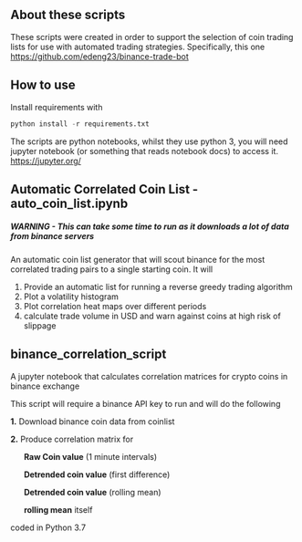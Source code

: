 ## About these scripts

These scripts were created in order to support the selection of coin trading lists for use with automated trading strategies. Specifically, this one https://github.com/edeng23/binance-trade-bot

## How to use

Install requirements with 

```python
python install -r requirements.txt
```

The scripts are python notebooks, whilst they use python 3, you will need jupyter notebook (or something that reads notebook docs) to access it.
https://jupyter.org/


## Automatic Correlated Coin List - auto_coin_list.ipynb
##### WARNING - This can take some time to run as it downloads a lot of data from binance servers
An automatic coin list generator that will scout binance for the most correlated trading pairs to a single starting coin. It will 

1. Provide an automatic list for running a reverse greedy trading algorithm
2. Plot a volatility histogram
3. Plot correlation heat maps over different periods
4. calculate trade volume in USD and warn against coins at high risk of slippage


## binance_correlation_script

A jupyter notebook that calculates correlation matrices for crypto coins in binance exchange

This script will require a binance API key to run and will do the following


**1.** Download binance coin data from coinlist

**2.** Produce correlation matrix for

&nbsp;&nbsp;&nbsp;&nbsp;&nbsp;&nbsp;**Raw Coin value** (1 minute intervals)

&nbsp;&nbsp;&nbsp;&nbsp;&nbsp;&nbsp;**Detrended coin value** (first difference)

&nbsp;&nbsp;&nbsp;&nbsp;&nbsp;&nbsp;**Detrended coin value** (rolling mean) 
  
&nbsp;&nbsp;&nbsp;&nbsp;&nbsp;&nbsp;**rolling mean** itself

coded in Python 3.7


